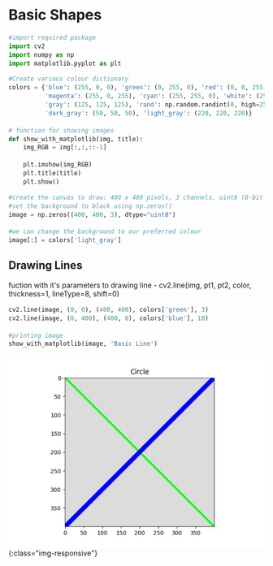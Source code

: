 # Basic Shapes 

```python
#import required package 
import cv2
import numpy as np
import matplotlib.pyplot as plt
```

```python
#Create various colour dictionary 
colors = {'blue': (255, 0, 0), 'green': (0, 255, 0), 'red': (0, 0, 255), 'yellow': (0, 255, 255),
          'magenta': (255, 0, 255), 'cyan': (255, 255, 0), 'white': (255, 255, 255), 'black': (0, 0, 0),
          'gray': (125, 125, 125), 'rand': np.random.randint(0, high=256, size=(3,)).tolist(),
          'dark_gray': (50, 50, 50), 'light_gray': (220, 220, 220)}

# function for showing images 
def show_with_matplotlib(img, title):
    img_RGB = img[:,:,::-1]
    
    plt.imshow(img_RGB)
    plt.title(title)
    plt.show()
```
```python
#create the canvas to draw: 400 x 400 pixels, 3 channels, uint8 (8-bit unsigned integers)
#set the background to black using np.zeros()
image = np.zeros((400, 400, 3), dtype="uint8")

#we can change the background to our preferred colour 
image[:] = colors['light_gray']
```

## Drawing Lines 
fuction with it's parameters to drawing line - 
cv2.line(img, pt1, pt2, color, thickness=1, lineType=8, shift=0)

```python
cv2.line(image, (0, 0), (400, 400), colors['green'], 3)
cv2.line(image, (0, 400), (400, 0), colors['blue'], 10)

#printing image
show_with_matplotlib(image, 'Basic Line')
```

![](https://github.com/professor-4/OpenCV/blob/main/03%20Constructing%20Basic%20Shapes/Output_pic/DrawingLine.JPG){:class="img-responsive"}
